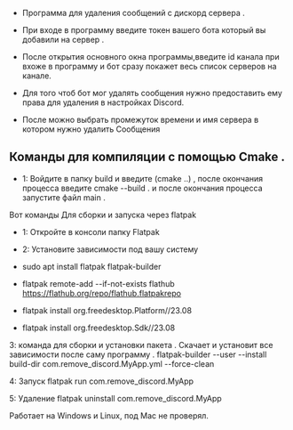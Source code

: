 - Программа для удаления сообщений с дискорд сервера .

- При входе в программу введите токен вашего бота который вы добавили на сервер .

- После открытия основного окна программы,введите id канала при вхоже в программу и бот сразу покажет весь список серверов на канале. 

- Для того чтоб бот мог удалять сообщения нужно предоставить ему права для удаления в настройках Discord.

- После можно выбрать промежуток времени и имя сервера в котором нужно удалить Сообщения

Команды для компиляции с помощью Cmake .
-
- 1: Войдите в папку build  и введите (cmake ..) , после окончания процесса введите cmake --build . и после окончания процесса  запустите файл main .

Вот команды Для сборки и запуска через flatpak

- 1: Откройте в консоли папку Flatpak

- 2: Установите зависимости под вашу систему
- sudo apt install flatpak flatpak-builder
- flatpak remote-add --if-not-exists flathub https://flathub.org/repo/flathub.flatpakrepo
- flatpak install org.freedesktop.Platform//23.08
- flatpak install org.freedesktop.Sdk//23.08

3: команда для сборки и установки пакета . Скачает и установит все зависимости после саму программу . 
flatpak-builder --user --install build-dir com.remove_discord.MyApp.yml --force-clean

4: Запуск
flatpak run com.remove_discord.MyApp

5: Удаление
flatpak uninstall  com.remove_discord.MyApp

Работает на Windows и Linux, под Mac не проверял.
